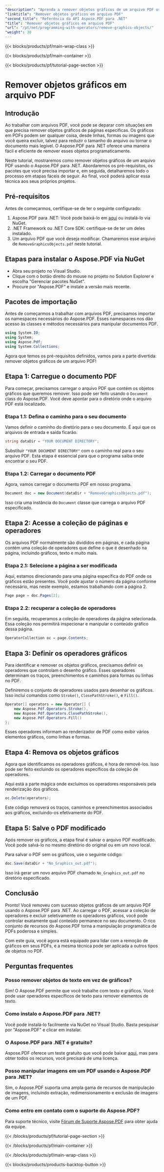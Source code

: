 ```yaml
---
"description": "Aprenda a remover objetos gráficos de um arquivo PDF usando o Aspose.PDF para .NET neste guia passo a passo. Simplifique suas tarefas de manipulação de PDF."
"linktitle": "Remover objetos gráficos em arquivo PDF"
"second_title": "Referência da API Aspose.PDF para .NET"
"title": "Remover objetos gráficos em arquivo PDF"
"url": "/pt/net/programming-with-operators/remove-graphics-objects/"
"weight": 30
---
```


{{< blocks/products/pf/main-wrap-class >}}

{{< blocks/products/pf/main-container >}}

{{< blocks/products/pf/tutorial-page-section >}}

# Remover objetos gráficos em arquivo PDF

## Introdução

Ao trabalhar com arquivos PDF, você pode se deparar com situações em que precisa remover objetos gráficos de páginas específicas. Os gráficos em PDFs podem ser qualquer coisa, desde linhas, formas ou imagens que você queira excluir, talvez para reduzir o tamanho do arquivo ou tornar o documento mais legível. O Aspose.PDF para .NET oferece uma maneira fácil e eficiente de remover esses objetos programaticamente.

Neste tutorial, mostraremos como remover objetos gráficos de um arquivo PDF usando o Aspose.PDF para .NET. Abordaremos os pré-requisitos, os pacotes que você precisa importar e, em seguida, detalharemos todo o processo em etapas fáceis de seguir. Ao final, você poderá aplicar essa técnica aos seus próprios projetos.

## Pré-requisitos

Antes de começarmos, certifique-se de ter o seguinte configurado:

1. Aspose.PDF para .NET: Você pode baixá-lo em [aqui](https://releases.aspose.com/pdf/net/) ou instalá-lo via NuGet.
2. .NET Framework ou .NET Core SDK: certifique-se de ter um deles instalado.
3. Um arquivo PDF que você deseja modificar. Chamaremos esse arquivo de `RemoveGraphicsObjects.pdf` neste tutorial.

## Etapas para instalar o Aspose.PDF via NuGet

- Abra seu projeto no Visual Studio.
- Clique com o botão direito do mouse no projeto no Solution Explorer e escolha "Gerenciar pacotes NuGet".
- Procure por "Aspose.PDF" e instale a versão mais recente.
  
## Pacotes de importação

Antes de começarmos a trabalhar com arquivos PDF, precisamos importar os namespaces necessários do Aspose.PDF. Esses namespaces nos dão acesso às classes e métodos necessários para manipular documentos PDF.

```csharp
using System.IO;
using System;
using Aspose.Pdf;
using System.Collections;
```

Agora que temos os pré-requisitos definidos, vamos para a parte divertida: remover objetos gráficos de um arquivo PDF!

## Etapa 1: Carregue o documento PDF

Para começar, precisamos carregar o arquivo PDF que contém os objetos gráficos que queremos remover. Isso pode ser feito usando o `Document` class do Aspose.PDF. Você deve apontar para o diretório onde o arquivo PDF está localizado.

### Etapa 1.1: Defina o caminho para o seu documento

Vamos definir o caminho do diretório para o seu documento. É aqui que os arquivos de entrada e saída ficarão.

```csharp
string dataDir = "YOUR DOCUMENT DIRECTORY";
```

Substituir `"YOUR DOCUMENT DIRECTORY"` com o caminho real para o seu arquivo PDF. Esta etapa é essencial para que o programa saiba onde encontrar o seu PDF.

### Etapa 1.2: Carregar o documento PDF

Agora, vamos carregar o documento PDF em nosso programa.

```csharp
Document doc = new Document(dataDir + "RemoveGraphicsObjects.pdf");
```

Isso cria uma instância do `Document` classe que carrega o arquivo PDF especificado.

## Etapa 2: Acesse a coleção de páginas e operadores

Os arquivos PDF normalmente são divididos em páginas, e cada página contém uma coleção de operadores que define o que é desenhado na página, incluindo gráficos, texto e muito mais.

### Etapa 2.1: Selecione a página a ser modificada

Aqui, estamos direcionando para uma página específica do PDF onde os gráficos estão presentes. Você pode ajustar o número da página conforme necessário, mas neste exemplo, estamos trabalhando com a página 2.

```csharp
Page page = doc.Pages[2];
```

### Etapa 2.2: recuperar a coleção de operadores

Em seguida, recuperamos a coleção de operadores da página selecionada. Essa coleção nos permitirá inspecionar e manipular o conteúdo gráfico dessa página.

```csharp
OperatorCollection oc = page.Contents;
```

## Etapa 3: Definir os operadores gráficos

Para identificar e remover os objetos gráficos, precisamos definir os operadores que controlam o desenho gráfico. Esses operadores determinam os traços, preenchimentos e caminhos para formas ou linhas no PDF.

Definiremos o conjunto de operadores usados para desenhar os gráficos. Isso inclui comandos como `Stroke()`, `ClosePathStroke()`, e `Fill()`.

```csharp
Operator[] operators = new Operator[] {
    new Aspose.Pdf.Operators.Stroke(),
    new Aspose.Pdf.Operators.ClosePathStroke(),
    new Aspose.Pdf.Operators.Fill()
};
```

Esses operadores informam ao renderizador de PDF como exibir vários elementos gráficos, como linhas e formas.

## Etapa 4: Remova os objetos gráficos

Agora que identificamos os operadores gráficos, é hora de removê-los. Isso pode ser feito excluindo os operadores específicos da coleção de operadores.

Aqui está a parte mágica onde excluímos os operadores responsáveis pela renderização dos gráficos.

```csharp
oc.Delete(operators);
```

Este código removerá os traços, caminhos e preenchimentos associados aos gráficos, excluindo-os efetivamente do PDF.

## Etapa 5: Salve o PDF modificado

Após remover os gráficos, a etapa final é salvar o arquivo PDF modificado. Você pode salvá-lo no mesmo diretório do original ou em um novo local.

Para salvar o PDF sem os gráficos, use o seguinte código:

```csharp
doc.Save(dataDir + "No_Graphics_out.pdf");
```

Isso irá gerar um novo arquivo PDF chamado `No_Graphics_out.pdf` no diretório especificado.

## Conclusão

Pronto! Você removeu com sucesso objetos gráficos de um arquivo PDF usando o Aspose.PDF para .NET. Ao carregar o PDF, acessar a coleção de operadores e excluir seletivamente os operadores gráficos, você pode controlar exatamente qual conteúdo permanece no seu documento. O rico conjunto de recursos do Aspose.PDF torna a manipulação programática de PDFs poderosa e simples.

Com este guia, você agora está equipado para lidar com a remoção de gráficos em seus PDFs, e a mesma técnica pode ser aplicada a outros tipos de objetos no PDF.

## Perguntas frequentes

### Posso remover objetos de texto em vez de gráficos?

Sim! O Aspose.PDF permite que você trabalhe com texto e gráficos. Você pode usar operadores específicos de texto para remover elementos de texto.

### Como instalo o Aspose.PDF para .NET?

Você pode instalá-lo facilmente via NuGet no Visual Studio. Basta pesquisar por "Aspose.PDF" e clicar em instalar.

### O Aspose.PDF para .NET é gratuito?

Aspose.PDF oferece um teste gratuito que você pode baixar [aqui](https://releases.aspose.com/), mas para obter todos os recursos, você precisará de uma licença.

### Posso manipular imagens em um PDF usando o Aspose.PDF para .NET?

Sim, o Aspose.PDF suporta uma ampla gama de recursos de manipulação de imagens, incluindo extração, redimensionamento e exclusão de imagens de um PDF.

### Como entro em contato com o suporte do Aspose.PDF?

Para suporte técnico, visite [Fórum de Suporte Aspose.PDF](https://forum.aspose.com/c/pdf/10) para obter ajuda da equipe.

{{< /blocks/products/pf/tutorial-page-section >}}

{{< /blocks/products/pf/main-container >}}

{{< /blocks/products/pf/main-wrap-class >}}

{{< blocks/products/products-backtop-button >}}